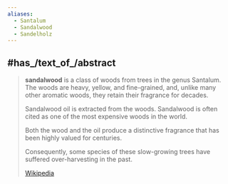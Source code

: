 ```yaml
---
aliases:
  - Santalum
  - Sandalwood
  - Sandelholz
---
```

## #has_/text_of_/abstract 

> **sandalwood** is a class of woods from trees in the genus Santalum. 
> The woods are heavy, yellow, and fine-grained, and, 
> unlike many other aromatic woods, they retain their fragrance for decades. 
> 
> Sandalwood oil is extracted from the woods. 
> Sandalwood is often cited as one of the most expensive woods in the world. 
> 
> Both the wood and the oil produce a distinctive fragrance that has been highly valued for centuries. 
> 
> Consequently, some species of these slow-growing trees have suffered over-harvesting in the past.
>
> [Wikipedia](https://en.wikipedia.org/wiki/Sandalwood) 

